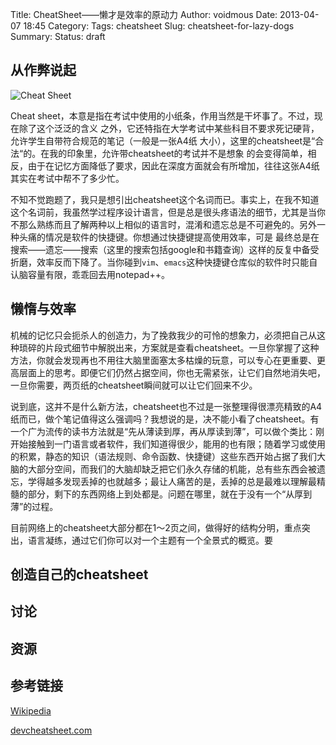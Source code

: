 Title: CheatSheet——懒才是效率的原动力
Author: voidmous
Date: 2013-04-07 18:45
Category:
Tags: cheatsheet
Slug: cheatsheet-for-lazy-dogs
Summary:
Status: draft

## 从作弊说起

![Cheat Sheet](https://en.wikipedia.org/wiki/File:Cheating.JPG )

Cheat sheet，本意是指在考试中使用的小纸条，作用当然是干坏事了。不过，现在除了这个泛泛的含义
之外，它还特指在大学考试中某些科目不要求死记硬背，允许学生自带符合规范的笔记（一般是一张A4纸
大小），这里的cheatsheet是“合法“的。在我的印象里，允许带cheatsheet的考试并不是想象
的会变得简单，相反，由于在记忆方面降低了要求，因此在深度方面就会有所增加，往往这张A4纸其实在考试中帮不了多少忙。

不知不觉跑题了，我只是想引出cheatsheet这个名词而已。事实上，在我不知道这个名词前，我虽然学过程序设计语言，但是总是很头疼语法的细节，尤其是当你不那么熟练而且了解两种以上相似的语言时，混淆和遗忘总是不可避免的。另外一种头痛的情况是软件的快捷键。你想通过快捷键提高使用效率，可是
最终总是在搜索——遗忘——搜索（这里的搜索包括google和书籍查询）这样的反复中备受折磨，效率反而下降了。当你碰到`vim`、`emacs`这种快捷键仓库似的软件时只能自认脑容量有限，乖乖回去用notepad++。

## 懒惰与效率

机械的记忆只会扼杀人的创造力，为了挽救我少的可怜的想象力，必须把自己从这种琐碎的片段式细节中解脱出来，方案就是查看cheatsheet。一旦你掌握了这种方法，你就会发现再也不用往大脑里面塞太多枯燥的玩意，可以专心在更重要、更高层面上的思考。即便它们仍然占据空间，你也无需紧张，让它们自然地消失吧，一旦你需要，两页纸的cheatsheet瞬间就可以让它们回来不少。

说到底，这并不是什么新方法，cheatsheet也不过是一张整理得很漂亮精致的A4纸而已，做个笔记值得这么强调吗？我想说的是，决不能小看了cheatsheet。有一个广为流传的读书方法就是“先从薄读到厚，再从厚读到薄”，可以做个类比：刚开始接触到一门语言或者软件，我们知道得很少，能用的也有限；随着学习或使用的积累，静态的知识（语法规则、命令函数、快捷键）这些东西开始占据了我们大脑的大部分空间，而我们的大脑却缺乏把它们永久存储的机能，总有些东西会被遗忘，学得越多发现丢掉的也就越多；最让人痛苦的是，丢掉的总是最难以理解最精髓的部分，剩下的东西网络上到处都是。问题在哪里，就在于没有一个“从厚到薄”的过程。

目前网络上的cheatsheet大部分都在1～2页之间，做得好的结构分明，重点突出，语言凝练，通过它们你可以对一个主题有一个全景式的概览。要

## 创造自己的cheatsheet


## 讨论

## 资源

## 参考链接

[Wikipedia](http://en.wikipedia.org/wiki/Cheat_sheet )

[devcheatsheet.com](http://devcheatsheet.com/ ) 

